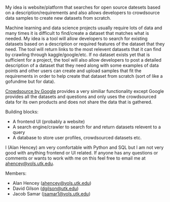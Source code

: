 My idea is website/platform that searches for open source datesets based on a description/requirements and also allows developers to
crowdsource data samples to create new datasets from scratch.

Machine learning and data science projects usually require lots of data and many times it is difficult to find/create a dataset
that matches what is needed.
My idea is a tool will allow developers to search for existing datasets based on a description or required features of the dataset that
they need.
The tool will return links to the most relevent datasets that it can find by crawling through kaggle/google/etc.
If no dataset exists yet that is sufficient for a project, the tool will also allow developers to post a detailed description of a
dataset that they need along with some examples of data points and other users can create and upload samples that fit the requirements
in order to help create that dataset from scratch (sort of like a gofundme but for data).

[Crowdsource by Google](https://crowdsource.google.com/about/) provides a very similiar functionality except Google provides all the
datasets and questions and only uses the crowdsourced data for its own products and does not share the data that is gathered.

Building blocks:
  - A frontend UI (probably a website)
  - A search engine/crawler to search for and return datasets relevent to a query
  - A database to store user profiles, crowdsourced datasets etc.

I (Alan Hencey) am very comfortable with Python and SQL but I am not very good with anything frontend or UI related.
If anyone has any questions or comments or wants to work with me on this feel free to email me at ahencey@vols.utk.edu.

Members:
- Alan Hencey (ahencey@vols.utk.edu)
- David Gilson (dgilson@utk.edu)
- Jacob Samar (jsamar1@vols.utk.edu)
